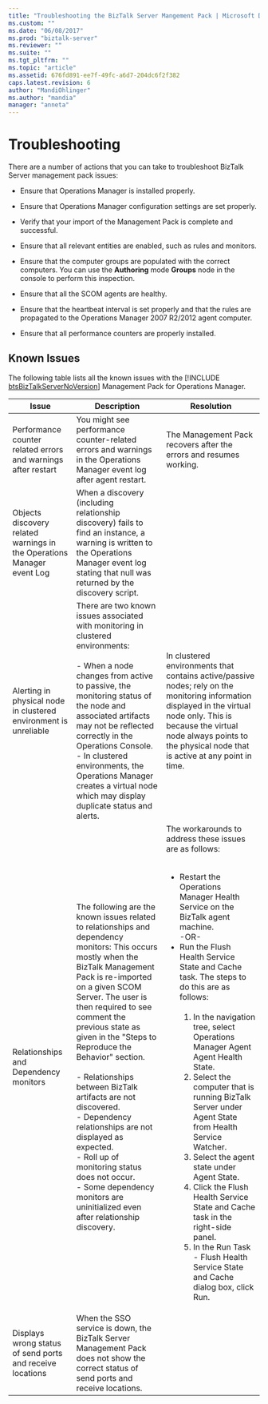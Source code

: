 ```yaml
---
title: "Troubleshooting the BizTalk Server Mangement Pack | Microsoft Docs"
ms.custom: ""
ms.date: "06/08/2017"
ms.prod: "biztalk-server"
ms.reviewer: ""
ms.suite: ""
ms.tgt_pltfrm: ""
ms.topic: "article"
ms.assetid: 676fd891-ee7f-49fc-a6d7-204dc6f2f382
caps.latest.revision: 6
author: "MandiOhlinger"
ms.author: "mandia"
manager: "anneta"
---
```

# Troubleshooting
There are a number of actions that you can take to troubleshoot BizTalk Server management pack issues:  

-   Ensure that Operations Manager is installed properly.  

-   Ensure that Operations Manager configuration settings are set properly.  

-   Verify that your import of the Management Pack is complete and successful.  

-   Ensure that all relevant entities are enabled, such as rules and monitors.  

-   Ensure that the computer groups are populated with the correct computers. You can use the **Authoring** mode **Groups** node in the console to perform this inspection.  

-   Ensure that all the SCOM agents are healthy.  

-   Ensure that the heartbeat interval is set properly and that the rules are propagated to the Operations Manager 2007 R2/2012 agent computer.  

-   Ensure that all performance counters are properly installed.  

## Known Issues
The following table lists all the known issues with the [!INCLUDE [btsBizTalkServerNoVersion](../includes/btsbiztalkservernoversion-md.md)] Management Pack for Operations Manager.  


|                                 Issue                                  |                                                                                                                                                                                                                                                                                           Description                                                                                                                                                                                                                                                                                            |                                                                                                                                                                                                                                                                                                                                                             Resolution                                                                                                                                                                                                                                                                                                                                                             |
|------------------------------------------------------------------------|--------------------------------------------------------------------------------------------------------------------------------------------------------------------------------------------------------------------------------------------------------------------------------------------------------------------------------------------------------------------------------------------------------------------------------------------------------------------------------------------------------------------------------------------------------------------------------------------------|------------------------------------------------------------------------------------------------------------------------------------------------------------------------------------------------------------------------------------------------------------------------------------------------------------------------------------------------------------------------------------------------------------------------------------------------------------------------------------------------------------------------------------------------------------------------------------------------------------------------------------------------------------------------------------------------------------------------------------|
|     Performance counter related errors and warnings after restart      |                                                                                                                                                                                                                                      You might see performance counter-related errors and warnings in the Operations Manager event log after agent restart.                                                                                                                                                                                                                                      |                                                                                                                                                                                                                                                                                                                                 The Management Pack recovers after the errors and resumes working.                                                                                                                                                                                                                                                                                                                                 |
| Objects discovery related warnings in the Operations Manager event Log |                                                                                                                                                                                                 When a discovery (including relationship discovery) fails to find an instance, a warning is written to the Operations Manager event log stating that null was returned by the discovery script.                                                                                                                                                                                                  |                                                                                                                                                                                                                                                                                                                                                                                                                                                                                                                                                                                                                                                                                                                                    |
|    Alerting in physical node in clustered environment is unreliable    |                                                                                                There are two known issues associated with monitoring in clustered environments:<br /><br /> -   When a node changes from active to passive, the monitoring status of the node and associated artifacts may not be reflected correctly in the Operations Console.<br />-   In clustered environments, the Operations Manager creates a virtual node which may display duplicate status and alerts.                                                                                                |                                                                                                                                                                                                                                           In clustered environments that contains active/passive nodes; rely on the monitoring information displayed in the virtual node only. This is because the virtual node always points to the physical node that is active at any point in time.                                                                                                                                                                                                                                            |
|                 Relationships and Dependency monitors                  | The following are the known issues related to relationships and dependency monitors: This occurs mostly when the BizTalk Management Pack is re-imported on a given SCOM Server. The user is then required to see comment the previous state as given in the "Steps to Reproduce the Behavior" section.<br /><br /> -   Relationships between BizTalk artifacts are not discovered.<br />-   Dependency relationships are not displayed as expected.<br />-   Roll up of monitoring status does not occur.<br />-   Some dependency monitors are uninitialized even after relationship discovery. | The workarounds to address these issues are as follows:<br /><br /> <ul><li>Restart the Operations Manager Health Service on the BizTalk agent machine. <br />     -OR-</li><li>Run the Flush Health Service State and Cache task. The steps to do this are as follows:<br /><br /> <ol><li>In the navigation tree, select Operations Manager Agent Agent Health State.</li><li>Select the computer that is running BizTalk Server under Agent State from Health Service Watcher.</li><li>Select the agent state under Agent State.</li><li>Click the Flush Health Service State and Cache task in the right-side panel.</li><li>In the Run Task - Flush Health Service State and Cache dialog box, click Run.</li></ol></li></ul> |
|       Displays wrong status of send ports and receive locations        |                                                                                                                                                                                                                              When the SSO service is down, the BizTalk Server Management Pack does not show the correct status of send ports and receive locations.                                                                                                                                                                                                                              |                                                                                                                                                                                                                                                                                                                                                                                                                                                                                                                                                                                                                                                                                                                                    |

